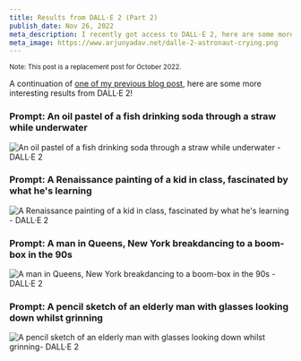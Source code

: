 ```yaml
---
title: Results from DALL·E 2 (Part 2)
publish_date: Nov 26, 2022
meta_description: I recently got access to DALL·E 2, here are some more interesting results.
meta_image: https://www.arjunyadav.net/dalle-2-astronaut-crying.png
---
```


<small>Note: This post is a replacement post for October 2022.</small>

A continuation of [one of my previous blog post](https://www.arjunyadav.net/blog/results-from-dalle-2-part-1), here are some more interesting results from DALL·E 2!

### Prompt: An oil pastel of a fish drinking soda through a straw while underwater

![An oil pastel of a fish drinking soda through a straw while underwater - DALL·E 2](/dalle-2-fish.png)

### Prompt: A Renaissance painting of a kid in class, fascinated by what he's learning

![A Renaissance painting of a kid in class, fascinated by what he's learning - DALL·E 2](/dalle-2-student.png)

### Prompt: A man in Queens, New York breakdancing to a boom-box in the 90s

![A man in Queens, New York breakdancing to a boom-box in the 90s - DALL·E 2](/dalle-2-breakdancing.png)

### Prompt: A pencil sketch of an elderly man with glasses looking down whilst grinning

![A pencil sketch of an elderly man with glasses looking down whilst grinning- DALL·E 2](/dalle-2-sketch.png)

[^1]: [This is intentional](https://www.lesswrong.com/posts/uKp6tBFStnsvrot5t/what-dall-e-2-can-and-cannot-do#Realistic_human_faces).

